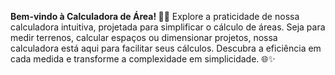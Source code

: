 <strong>Bem-vindo à Calculadora de Área! 📏🧮</strong> Explore a praticidade de nossa calculadora intuitiva, projetada para simplificar o cálculo de áreas. Seja para medir terrenos, calcular espaços ou dimensionar projetos, nossa calculadora está aqui para facilitar seus cálculos. Descubra a eficiência em cada medida e transforme a complexidade em simplicidade. 🌐✨
